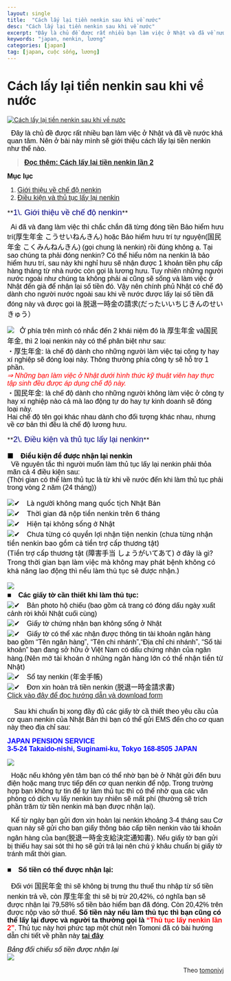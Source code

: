 ```yaml
---
layout: single
title:  "Cách lấy lại tiền nenkin sau khi về nước"
desc: "Cách lấy lại tiền nenkin sau khi về nước"
excerpt: "Đây là chủ đề được rất nhiều bạn làm việc ở Nhật và đã về nước khá quan tâm. Nên ở bài này mình sẽ giới thiệu cách lấy lại tiền nenkin như thế nào."
keywords: "japan, nenkin, lương"
categories: [japan]
tag: [japan, cuộc sống, lương]
---
```



# Cách lấy lại tiền nenkin sau khi về nước

[![](http://tomonivj.jp/resources/2017/01/nenkin-cover-702x336.png "Cách lấy lại tiền nenkin sau khi về nước")](http://tomonivj.jp/resources/2017/01/nenkin-cover.png "Cách lấy lại tiền nenkin sau khi về nước") 

<span style="font-size: 12pt; color: #000000; font-family: tahoma, arial, helvetica, sans-serif;">  Đây là chủ đề được rất nhiều bạn làm việc ở Nhật và đã về nước khá quan tâm. Nên ở bài này mình sẽ giới thiệu cách lấy lại tiền nenkin như thế nào.</span>

> **<span style="font-size: 12pt; font-family: tahoma, arial, helvetica, sans-serif;">[Đọc thêm: Cách lấy lại tiền nenkin lần 2](http://tomonivj.jp/thu-tuc-lay-lai-tien-nenkin-lan-2/)</span>**

<div class="menu-box">

**<span style="font-size: 12pt; color: #000000; font-family: tahoma, arial, helvetica, sans-serif;">Mục lục</span>**

1.  <span style="font-size: 12pt; color: #ff6600; font-family: tahoma, arial, helvetica, sans-serif;">[Giới thiệu về chế độ nenkin](#anchor01)</span>
2.  <span style="font-size: 12pt; color: #ff6600; font-family: tahoma, arial, helvetica, sans-serif;">[Điều kiện và thủ tục lấy lại nenkin](#anchor02)</span>

</div>

<div id="anchor01" class="heading">**<span style="font-size: 14pt; color: #000080; font-family: tahoma, arial, helvetica, sans-serif;">1\. Giới thiệu về chế độ nenkin</span>**</div>

<span style="font-size: 12pt; color: #000000; font-family: tahoma, arial, helvetica, sans-serif;">  Ai đã và đang làm việc thì chắc chắn đã từng đóng tiền Bảo hiểm hưu trí(厚生年金 こうせいねんきん) hoặc Bảo hiểm hưu trí tự nguyện(国民年金 こくみんねんきん) </span><span style="font-size: 12pt; color: #000000; font-family: tahoma, arial, helvetica, sans-serif;">(gọi chung là nenkin) rồi đúng không ạ. Tại sao chúng ta phải đóng nenkin? Có thể hiểu nôm na nenkin là bảo hiểm hưu trí, sau này khi nghỉ hưu sẽ nhận được 1 khoản tiền phụ cấp hàng tháng từ nhà nước còn gọi là lương hưu. Tuy nhiên những người nước ngoài như chúng ta không phải ai cũng sẽ sống và làm việc ở Nhật đến già để nhận lại số tiền đó. Vậy nên chính phủ Nhật có chế độ dành cho người nước ngoài sau khi về nước được lấy lại số tiền đã đóng này và được gọi là 脱退一時金の請求(だったいいちじきんのせいきゅう）</span>

<span style="font-size: 12pt; color: #000000; font-family: tahoma, arial, helvetica, sans-serif;">![](http://tomonivj.jp/resources/2017/01/nenkin1-212x300.png) <span style="font-size: 12pt; color: #000000; font-family: tahoma, arial, helvetica, sans-serif;">  Ở phía trên mình có nhắc đến 2 khái niệm đó là 厚生年金 và国民年金, thì 2 loại nenkin này có thể phân biệt như sau:</span>  
<span style="font-size: 12pt; color: #000000; font-family: tahoma, arial, helvetica, sans-serif;">・厚生年金: là chế đ</span></span><span style="font-size: 12pt; color: #000000; font-family: tahoma, arial, helvetica, sans-serif;"><span style="font-size: 12pt; color: #000000; font-family: tahoma, arial, helvetica, sans-serif;">ộ dành cho những người làm việc tại công ty hay xí nghiệp sẽ đóng loại này. Thông thường phía công ty sẽ hỗ trợ 1 phần.  
</span></span><span style="font-size: 12pt; color: #000000; font-family: tahoma, arial, helvetica, sans-serif;"><span style="color: #ff0000;">_⇒ Những bạn làm việc ở Nhật dưới hình thức kỹ thuật viên hay thực tập sinh đều được áp dụng chế độ này._</span>  
<span style="font-size: 12pt; color: #000000; font-family: tahoma, arial, helvetica, sans-serif;">・国民年金: là chế độ dành cho những người không làm việc ở công ty hay xí nghiệp nào cả mà lao động tự do hay tự kinh doanh sẽ đóng loại này.</span>  
<span style="font-size: 12pt; color: #000000; font-family: tahoma, arial, helvetica, sans-serif;">Hai chế độ tên gọi khác nhau dành cho đối tượng khác nhau, nhưng về cơ bản thì đều là chế độ lương hưu.</span></span>

<div id="anchor02" class="heading">**<span style="font-size: 14pt; color: #000080; font-family: tahoma, arial, helvetica, sans-serif;">2\. Điều kiện và thủ tục lấy lại nenkin</span>**</div>

**<span style="font-size: 12pt; color: #000000;">■　Điều kiện để được nhận lại nenkin</span>**  
<span style="font-size: 12pt; color: #000000; font-family: tahoma, arial, helvetica, sans-serif;">  Về nguyên tắc thì người muốn làm thủ tục lấy lại nenkin phải thỏa mãn cả 4 điều kiện sau:  
</span><span style="font-size: 12pt; color: #000000; font-family: tahoma, arial, helvetica, sans-serif;">(Thời gian có thể làm thủ tục là từ khi về nước đến khi làm thủ tục phải trong vòng 2 năm (24 tháng))</span>

<span class="icon_size" style="color: #000000; font-size: 12pt;">![✔](https://s.w.org/images/core/emoji/2.2.1/svg/2714.svg)　Là người không mang quốc tịch Nhật Bản</span>  
<span class="icon_size" style="color: #000000; font-size: 12pt;">![✔](https://s.w.org/images/core/emoji/2.2.1/svg/2714.svg)　Thời gian đã nộp tiền nenkin trên 6 tháng</span>  
<span class="icon_size" style="color: #000000; font-size: 12pt;">![✔](https://s.w.org/images/core/emoji/2.2.1/svg/2714.svg)　Hiện tại không sống ở Nhật</span>  
<span class="icon_size" style="color: #000000; font-size: 12pt;">![✔](https://s.w.org/images/core/emoji/2.2.1/svg/2714.svg)　Chưa từng có quyền lợi nhận tiện nenkin (chưa từng nhận tiền nenkin bao gồm cả tiền trợ cấp thương tật)  
</span><span style="color: #000000; font-size: 12pt;">(Tiền trợ cấp thương tật (障害手当 しょうがいてあて) ở đây là gì? Trong thời gian bạn làm việc mà không may phát bệnh không có khả năng lao động thì nếu làm thủ tục sẽ được nhận.)  
</span>  
<span style="font-size: 12pt; color: #000000; font-family: tahoma, arial, helvetica, sans-serif;">![](http://tomonivj.jp/resources/2017/01/money-300x200.jpg)</span>  
**<span style="font-size: 12pt; font-family: tahoma, arial, helvetica, sans-serif; color: #000000;">■　Các giấy tờ cần thiết khi làm thủ tục:</span>**  
<span class="icon_size" style="font-size: 12pt; color: #000000; font-family: tahoma, arial, helvetica, sans-serif;">![✔](https://s.w.org/images/core/emoji/2.2.1/svg/2714.svg)　Bản photo hộ chiếu (bao gồm cả trang có đóng dấu ngày xuất cảnh rời khỏi Nhật cuối cùng)  
</span><span class="icon_size" style="font-size: 12pt; color: #000000; font-family: tahoma, arial, helvetica, sans-serif;">![✔](https://s.w.org/images/core/emoji/2.2.1/svg/2714.svg)　Giấy tờ chứng nhận bạn không sống ở Nhật  
</span><span class="icon_size" style="font-size: 12pt; color: #000000; font-family: tahoma, arial, helvetica, sans-serif;">![✔](https://s.w.org/images/core/emoji/2.2.1/svg/2714.svg)　Giấy tờ có thể xác nhận được thông tin tài khoản ngân hàng bao gồm “Tên ngân hàng”, “Tên chi nhánh”,“Địa chỉ chi nhánh”, “Số tài khoản” bạn đang sở hữu ở Việt Nam có dấu chứng nhận của ngân hàng</span><span style="color: #000000;">.</span><span style="color: #000000; font-size: 12pt;">(Nên mở tài khoản ở những ngân hàng lớn có thể nhận tiền từ Nhật)  
</span><span class="icon_size" style="font-size: 12pt; color: #000000; font-family: tahoma, arial, helvetica, sans-serif;">![✔](https://s.w.org/images/core/emoji/2.2.1/svg/2714.svg)　Sổ tay nenkin (年金手帳)  
</span><span class="icon_size" style="font-size: 12pt; color: #000000; font-family: tahoma, arial, helvetica, sans-serif;">![✔](https://s.w.org/images/core/emoji/2.2.1/svg/2714.svg)　Đơn xin hoàn trả tiền nenkin (脱退一時金請求書)  
</span><span style="font-size: 12pt; color: #0000ff; font-family: tahoma, arial, helvetica, sans-serif;">[Click vào đây để đọc hướng dẫn và download form](http://www.nenkin.go.jp/service/jukyu/todoke/kyotsu/20150406.files/0000027196YWTHf4U37V.pdf)</span>

<span style="font-size: 12pt; color: #000000; font-family: tahoma, arial, helvetica, sans-serif;">　Sau khi chuẩn bị xong đầy đủ các giấy tờ cầ thiết theo yêu cầu của cơ quan nenkin của Nhật Bản thì bạn có thể gửi EMS đến cho cơ quan này theo địa chỉ sau:</span>

<span style="font-size: 12pt; color: #0000ff;">**<span style="font-family: tahoma,arial,helvetica,sans-serif;">JAPAN PENSION SERVICE  
3-5-24 Takaido-nishi, Suginami-ku, Tokyo 168-8505 JAPAN</span>**</span>

<span style="font-size: 12pt; color: #000000; font-family: tahoma, arial, helvetica, sans-serif;">![](http://tomonivj.jp/resources/2017/01/anh-nenkin-dc-300x169.png)</span>

<span style="font-size: 12pt; color: #000000; font-family: tahoma, arial, helvetica, sans-serif;">  Hoặc nếu không yên tâm bạn có thể nhờ bạn bè ở Nhật gửi đến bưu điện hoặc mang trực tiếp đến cơ quan nenkin để nộp.</span> <span style="font-size: 12pt; color: #000000; font-family: tahoma, arial, helvetica, sans-serif;">Trong trường hợp bạn không tự tin để tự làm thủ tục thì có thể nhờ qua các văn phòng có dịch vụ lấy nenkin tuy nhiên sẽ mất phí (thường sẽ trích phần trăm từ tiền nenkin mà bạn được nhận lại). </span>

<span style="font-size: 12pt; color: #000000; font-family: tahoma, arial, helvetica, sans-serif;">  Kể từ ngày bạn gửi đơn xin hoàn lại nenkin khoảng 3-4 tháng sau Cơ quan này sẽ gửi cho bạn giấy thông báo cấp tiền nenkin vào tài khoản ngân hàng của bạn(脱退一時金支給決定通知書). Nếu giấy tờ bạn gửi bị thiếu hay sai sót thì họ sẽ gửi trả lại nên chú ý khâu chuẩn bị giấy tờ tránh mất thời gian.</span>

<span style="font-size: 12pt; color: #000000; font-family: tahoma, arial, helvetica, sans-serif;">■　**Số tiền có thể được nhận lại:**</span>

<span style="font-size: 12pt; color: #000000; font-family: tahoma, arial, helvetica, sans-serif;">  Đối với 国民年金 thì sẽ không bị trưng thu thuế thu nhập từ số tiền nenkin trả về, còn 厚生年金 thì sẽ bị trừ 20,42%, có nghĩa bạn sẽ được nhận lại 79,58% số tiền bảo hiểm bạn đã đóng. Còn 20,42% trên được nộp vào sở thuế. **Số tiền này nếu làm thủ tục thì bạn cũng có thể lấy lại được và người ta thường gọi là <span style="color: #ff0000;">“Thủ tục lấy nenkin lần 2”</span>**. Thủ tục này hơi phức tạp một chút nên Tomoni đã có bài hướng dẫn chi tiết về phần này **[tại đây](http://tomonivj.jp/thu-tuc-lay-lai-tien-nenkin-lan-2/)**  
</span>

<span style="font-size: 12pt; color: #000000; font-family: tahoma, arial, helvetica, sans-serif;">_Bảng đối chiếu số tiền được nhận lại_</span>  
![](http://tomonivj.jp/resources/2017/01/anh-nenkin-bangdc-768x1024.png)


<div style="text-align: right">Theo <a href="http://tomonivj.jp/cach-lay-lai-tien-nekin-sau-khi-ve-nuoc/">tomonivj</a></div>